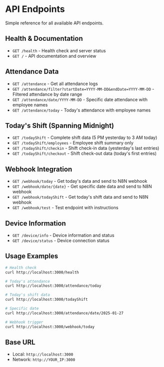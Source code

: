 # API Endpoints

Simple reference for all available API endpoints.

## Health & Documentation
- `GET /health` - Health check and server status
- `GET /` - API documentation and overview

## Attendance Data
- `GET /attendance` - Get all attendance logs
- `GET /attendance/filter?startDate=YYYY-MM-DD&endDate=YYYY-MM-DD` - Filtered attendance by date range
- `GET /attendance/date/YYYY-MM-DD` - Specific date attendance with employee names
- `GET /attendance/today` - Today's attendance with employee names

## Today's Shift (Spanning Midnight)
- `GET /todayShift` - Complete shift data (5 PM yesterday to 3 AM today)
- `GET /todayShift/employees` - Employee shift summary only
- `GET /todayShift/checkin` - Shift check-in data (yesterday's last entries)
- `GET /todayShift/checkout` - Shift check-out data (today's first entries)

## Webhook Integration
- `GET /webhook/today` - Get today's data and send to N8N webhook
- `GET /webhook/date/{date}` - Get specific date data and send to N8N webhook
- `GET /webhook/todayShift` - Get today's shift data and send to N8N webhook
- `GET /webhook/test` - Test endpoint with instructions

## Device Information
- `GET /device/info` - Device information and status
- `GET /device/status` - Device connection status

## Usage Examples

```bash
# Health check
curl http://localhost:3000/health

# Today's attendance
curl http://localhost:3000/attendance/today

# Today's shift data
curl http://localhost:3000/todayShift

# Specific date
curl http://localhost:3000/attendance/date/2025-01-27

# Webhook trigger
curl http://localhost:3000/webhook/today
```

## Base URL
- Local: `http://localhost:3000`
- Network: `http://YOUR_IP:3000`
